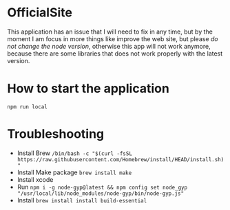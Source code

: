 # OfficialSite

This application has an issue that I will need to fix in any time, but by the moment I am focus in more things like improve the web site, but please *do not change the node version*, otherwise this app will not work anymore, because there are some libraries that does not work properly with the latest version.

# How to start the application
``
npm run local
``
# Troubleshooting

* Install Brew
``
/bin/bash -c "$(curl -fsSL https://raw.githubusercontent.com/Homebrew/install/HEAD/install.sh)"
``
* Install Make package
``
brew install make
``
* Install xcode
* Run
``
npm i -g node-gyp@latest && npm config set node_gyp "/usr/local/lib/node_modules/node-gyp/bin/node-gyp.js"
``
* Install 
``
brew install install build-essential
``

